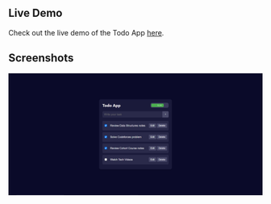## Live Demo
Check out the live demo of the Todo App [here](https://todo-app-six-weld-71.vercel.app/).

## Screenshots
![Landing Page Screenshot](Preview.png)
